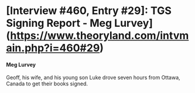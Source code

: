 # [Interview #460, Entry #29]: TGS Signing Report - Meg Lurvey](https://www.theoryland.com/intvmain.php?i=460#29)

#### Meg Lurvey

Geoff, his wife, and his young son Luke drove seven hours from Ottawa, Canada to get their books signed.

